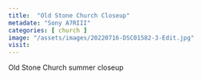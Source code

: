 ```yaml
---
title:  "Old Stone Church Closeup"
metadate: "Sony A7RIII"
categories: [ church ]
image: "/assets/images/20220716-DSC01582-3-Edit.jpg"
visit: 
---
```

Old Stone Church summer closeup